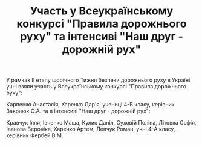 ﻿---
title: Участь у Всеукраїнському конкурсі "Правила дорожнього руху" та інтенсиві "Наш друг - дорожній рух"
---

У рамках ІІ етапу щорічного Тижня безпеки дорожнього руху в Україні учні взяли участь у Всеукраїнському конкурсі "Правила дорожнього руху":

Карпенко Анастасія, Харенко Дар'я, учениці 4-Б класу, керівник Заярнюк С.А. та в інтенсиві "Наш друг - дорожній рух":

Кравчук Ілля, Івченко Маша, Кулик Даніл, Суховій Поліна, Літовка Софія, Іванова Вероніка, Харенко Артем, Левчук Роман, учні 4-А класу, керівник Фербей В.М.

<slideshow />
